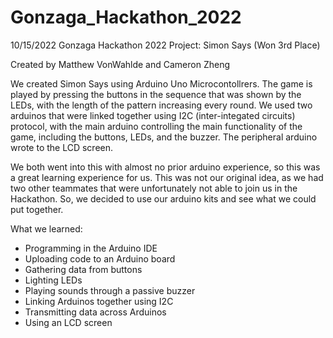 # Gonzaga_Hackathon_2022
10/15/2022
Gonzaga Hackathon 2022 Project: Simon Says (Won 3rd Place)

Created by Matthew VonWahlde and Cameron Zheng

We created Simon Says using Arduino Uno Microcontollrers. The game is played by pressing the buttons in the sequence that was shown by the LEDs, with the length of the pattern increasing every round. We used two arduinos that were linked together using I2C (inter-integated circuits) protocol, with the main arduino controlling the main functionality of the game, including the buttons, LEDs, and the buzzer. The peripheral arduino wrote to the LCD screen.

We both went into this with almost no prior arduino experience, so this was a great learning experience for us. This was not our original idea, as we had two other teammates that were unfortunately not able to join us in the Hackathon. So, we decided to use our arduino kits and see what we could put together.

What we learned:
- Programming in the Arduino IDE
- Uploading code to an Arduino board
- Gathering data from buttons
- Lighting LEDs
- Playing sounds through a passive buzzer
- Linking Arduinos together using I2C
- Transmitting data across Arduinos
- Using an LCD screen
